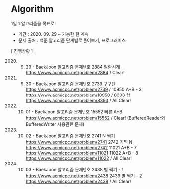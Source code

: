 # Algorithm

1일 1 알고리즘을 목표로!

* 기간 : 2020. 09. 29 ~ 가능한 한 계속
* 문제 출처 : 백준 알고리즘 단계별로 풀어보기, 프로그래머스

[ 진행상황 ] 

2020. 9. 29 - BaekJoon 알고리즘 문제번호 2884 알람시계 https://www.acmicpc.net/problem/2884 / Clear!
2020. 9. 30 - BaekJoon 알고리즘 문제번호 2739 구구단 https://www.acmicpc.net/problem/2739
                                       / 10950 A+B - 3 https://www.acmicpc.net/problem/10950
                                       / 8393 합 https://www.acmicpc.net/problem/8393 / All Clear!
                                        
2020. 10. 01 - BaekJoon 알고리즘 문제번호 15552 빠른 A+B https://www.acmicpc.net/problem/15552 / Clear! 
                                               (BufferedReader와 BufferedWriter 사용관련 문제)
                                               
2020. 10. 02 - BaekJoon 알고리즘 문제번호 2741 N 찍기 https://www.acmicpc.net/problem/2741
                                         2742 기찍 N https://www.acmicpc.net/problem/2742
                                         11021 A+B - 7 https://www.acmicpc.net/problem/11021
                                         11022 A+B - 8 https://www.acmicpc.net/problem/11022 / All Clear!

2020. 10. 03 - BaekJoon 알고리즘 문제번호 2438 별 찍기 - 1 https://www.acmicpc.net/problem/2438
                                         2439 별 찍기 - 2 https://www.acmicpc.net/problem/2439 / All Clear!
                                         
